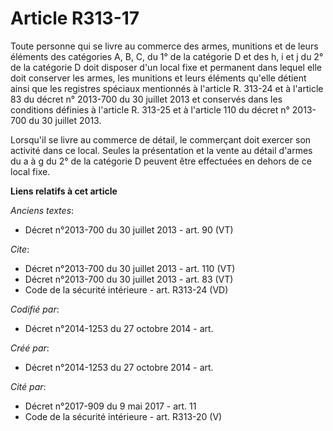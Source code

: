 # Article R313-17

Toute personne qui se livre au commerce des armes, munitions et de leurs éléments des catégories A, B, C, du 1° de la
catégorie D et des h, i et j du 2° de la catégorie D doit disposer d'un local fixe et permanent dans lequel elle doit
conserver les armes, les munitions et leurs éléments qu'elle détient ainsi que les registres spéciaux mentionnés à l'article
R. 313-24 et à l'article 83 du décret n° 2013-700 du 30 juillet 2013 et conservés dans les conditions définies à l'article R.
313-25 et à l'article 110 du décret n° 2013-700 du 30 juillet 2013. 

Lorsqu'il se livre au commerce de détail, le commerçant doit exercer son activité dans ce local. Seules la présentation et la
vente au détail d'armes du a à g du 2° de la catégorie D peuvent être effectuées en dehors de ce local fixe.

**Liens relatifs à cet article**

_Anciens textes_:

  - Décret n°2013-700 du 30 juillet 2013 - art. 90 (VT)

_Cite_:

  - Décret n°2013-700  du 30 juillet 2013 - art. 110 (VT)
  - Décret n°2013-700  du 30 juillet 2013 - art. 83 (VT)
  - Code de la sécurité intérieure - art. R313-24 (VD)

_Codifié par_:

  - Décret n°2014-1253 du 27 octobre 2014 - art.

_Créé par_:

  - Décret n°2014-1253 du 27 octobre 2014 - art.

_Cité par_:

  - Décret n°2017-909 du 9 mai 2017 - art. 11
  - Code de la sécurité intérieure - art. R313-20 (V)
